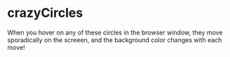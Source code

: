 # crazyCircles
When you hover on any of these circles in the browser window, they move sporadically on the screeen, and the background color changes with each move!

